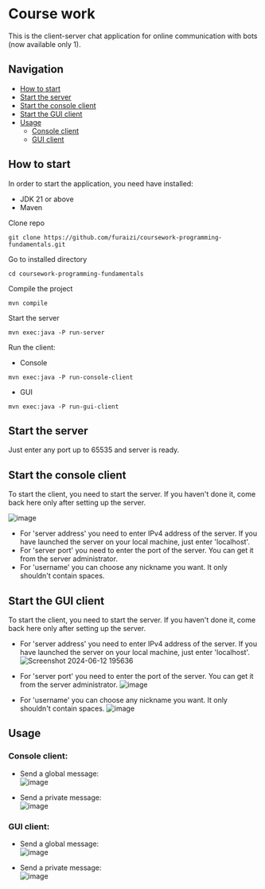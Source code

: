 # Course work

This is the client-server chat application for online communication with bots (now available only 1).

## Navigation
* [How to start](https://github.com/furaizi/coursework-programming-fundamentals#how-to-start)  
* [Start the server](https://github.com/furaizi/coursework-programming-fundamentals#start-the-server)  
* [Start the console client](https://github.com/furaizi/coursework-programming-fundamentals#start-the-console-client)  
* [Start the GUI client](https://github.com/furaizi/coursework-programming-fundamentals#start-the-gui-client)  
* [Usage](https://github.com/furaizi/coursework-programming-fundamentals#usage)  
  * [Console client](https://github.com/furaizi/coursework-programming-fundamentals#console-client)  
  * [GUI client](https://github.com/furaizi/coursework-programming-fundamentals#gui-client)  

## How to start

In order to start the application, you need have installed:
* JDK 21 or above
* Maven
  
  
Clone repo

```
git clone https://github.com/furaizi/coursework-programming-fundamentals.git
```
 
Go to installed directory
```
cd coursework-programming-fundamentals
```

Compile the project
```
mvn compile
```

Start the server
```
mvn exec:java -P run-server
```

Run the client:
* Console
```
mvn exec:java -P run-console-client
```
* GUI
```
mvn exec:java -P run-gui-client
```


## Start the server

Just enter any port up to 65535 and server is ready.

## Start the console client

To start the client, you need to start the server. If you haven't done it, come back here only after setting up the server.

![image](https://github.com/furaizi/coursework-programming-fundamentals/assets/107194668/dd5ffe91-cdbf-4d43-8a0e-ae3f689e3014)

* For 'server address' you need to enter IPv4 address of the server. If you have launched the server on your local machine, just enter 'localhost'.  
* For 'server port' you need to enter the port of the server. You can get it from the server administrator.  
* For 'username' you can choose any nickname you want. It only shouldn't contain spaces. 

## Start the GUI client

To start the client, you need to start the server. If you haven't done it, come back here only after setting up the server.  

* For 'server address' you need to enter IPv4 address of the server. If you have launched the server on your local machine, just enter 'localhost'.  
![Screenshot 2024-06-12 195636](https://github.com/furaizi/coursework-programming-fundamentals/assets/107194668/4b290884-9bb8-4b4c-b5cf-4c2123ed7f73)
  
* For 'server port' you need to enter the port of the server. You can get it from the server administrator.
![image](https://github.com/furaizi/coursework-programming-fundamentals/assets/107194668/2efa5cb4-65ee-44f4-bcf5-ca105a5d42f7)
  
* For 'username' you can choose any nickname you want. It only shouldn't contain spaces.
![image](https://github.com/furaizi/coursework-programming-fundamentals/assets/107194668/4f0bef0b-bc54-4dac-a1a4-b60dca250c0b)  




## Usage
### Console client:

* Send a global message:  
![image](https://github.com/furaizi/coursework-programming-fundamentals/assets/107194668/8da52292-425d-444d-9d2a-3a2d139f1021)

* Send a private message:  
![image](https://github.com/furaizi/coursework-programming-fundamentals/assets/107194668/bb9d1964-fbcf-4639-acad-01b094762b75)  


### GUI client:

* Send a global message:  
![image](https://github.com/furaizi/coursework-programming-fundamentals/assets/107194668/eb7db6e8-c224-4b37-9398-851fe2161a68)

* Send a private message:  
![image](https://github.com/furaizi/coursework-programming-fundamentals/assets/107194668/e9bb337f-fabb-4068-8299-b21cfbe5ed7e)

